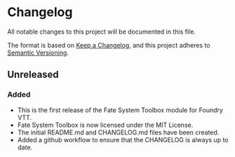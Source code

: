 # Changelog

All notable changes to this project will be documented in this file.

The format is based on [Keep a Changelog](https://keepachangelog.com/en/1.1.0/),
and this project adheres to [Semantic Versioning](https://semver.org/spec/v2.0.0.html).

## Unreleased
### Added
- This is the first release of the Fate System Toolbox module for Foundry VTT.
- Fate System Toolbox is now licensed under the MIT License.
- The initial README.md and CHANGELOG.md files have been created.
- Added a github workflow to ensure that the CHANGELOG is always up to date.
